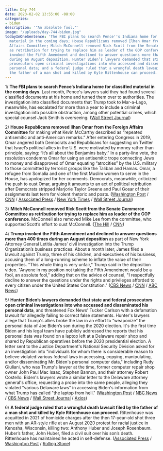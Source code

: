 ```yaml
---
title: Day 744
date: 2023-02-02 13:55:00 -08:00
categories:
- biden
description: '"An absolute fool."'
image: "/uploads/day-744-biden.jpg"
todayInOneSentence: 'The FBI plans to search Pence''s Indiana home for classified
  material in the coming days; House Republicans removed Ilhan Omar from the Foreign
  Affairs Committee; Mitch McConnell removed Rick Scott from the Senate Commerce Committee
  as retribution for trying to replace him as leader of the GOP conference; Trump
  invoked the Fifth Amendment and declined to answer questions more than 400 times
  during an August deposition; Hunter Biden’s lawyers demanded that state and federal
  prosecutors open criminal investigations into who accessed and disseminated his
  personal data; and a federal judge ruled that a wrongful death lawsuit filed by
  the father of a man shot and killed by Kyle Rittenhouse can proceed. '
---
```


1/ **The FBI plans to search Pence‘s Indiana home for classified material in the coming days**. Last month, Pence's lawyers said they had found several classified documents at his home and turned them over to authorities. The investigation into classified documents that Trump took to Mar-a-Lago, meanwhile, has escalated for more than a year to include a criminal investigation into possible obstruction, among other potential crimes, which special counsel Jack Smith is overseeing. ([Wall Street Journal](https://www.wsj.com/articles/fbi-to-search-mike-pences-home-for-additional-classified-materials-11675356965?mod=politics_lead_pos1))

2/ **House Republicans removed Ilhan Omar from the Foreign Affairs Committee** for making what Kevin McCarthy described as “repeated antisemitic and anti-American remarks.” After entering Congress in 2019, Omar angered both Democrats and Republicans for suggesting on Twitter that Israel’s political allies in the U.S. were motivated by money rather than principle, saying: “It’s all about the Benjamins baby.” In a party-line vote, the resolution condemns Omar for using an antisemitic trope connecting Jews to money and disapproved of Omar equating “atrocities” by the U.S. military to those committed by terrorist groups like the Taliban and Hamas. Omar, a refugee from Somalia and one of the first Muslim women to serve in the House, has apologized for her comments. Democrats, meanwhile, criticized the push to oust Omar, arguing it amounts to an act of political retribution after Democrats stripped Marjorie Taylor Greene and Paul Gosar of their assignments last term for violent rhetoric and posts.
\([Washington Post](https://www.washingtonpost.com/politics/2023/02/02/ilhan-omar-committee-removal/) / [CNN](https://www.cnn.com/2023/02/02/politics/house-vote-ilhan-omar-committees) / [Associated Press](https://apnews.com/article/ilhan-omar-house-foreign-affairs-committee-ee2ae3fd86b895c5b078d8bf576c3360) / [New York Times](https://www.nytimes.com/2023/02/02/us/politics/ilhan-omar-house-committee-republicans.html) / [Wall Street Journal](https://www.wsj.com/articles/rep-ilhan-omar-faces-vote-to-oust-her-from-foreign-affairs-committee-11675344686?mod=djemalertNEWS))

3/ **Mitch McConnell removed Rick Scott from the Senate Commerce Committee as retribution for trying to replace him as leader of the GOP conference**. McConnell also removed Mike Lee from the committee, who supported Scott’s effort to oust McConnell. ([The Hill](https://thehill.com/homenews/senate/3840167-mcconnell-pulls-rival-rick-scott-off-powerful-commerce-committee/) / [CNN](https://www.cnn.com/2023/02/02/politics/rick-scott-mitch-mcconnell-committee-senate))

4/ **Trump invoked the Fifth Amendment and declined to answer questions more than 400 times during an August deposition** as part of New York Attorney General Letitia James’ civil investigation into the Trump Organization’s business practices. About a month later, James filed a lawsuit against Trump, three of his children, and executives of his business, accusing them of a long-running scheme to inflate the value of their properties. "This whole thing is very unfair," Trump said in the deposition video. "Anyone in my position not taking the Fifth Amendment would be a fool, an absolute fool," adding that on the advice of counsel, "I respectfully decline to answer the questions under the rights and privileges afforded to every citizen under the United States Constitution." ([CBS News](https://www.cbsnews.com/news/trump-video-deposition-takes-the-fifth-new-york-fraud-probe/) / [CNN](https://www.cnn.com/2023/01/31/politics/trump-deposition-video-letitia-james/index.html) / [ABC News](https://abcnews.go.com/Politics/video-shows-donald-trump-give-deposition-250-million/story?id=96796477))

5/ **Hunter Biden’s lawyers demanded that state and federal prosecutors open criminal investigations into who accessed and disseminated his personal data**, and threatened Fox News' Tucker Carlson with a defamation lawsuit for allegedly failing to correct false statements. Hunter's lawyers allege that Trump's allies broke the law in an effort to “weaponize” the personal data of Joe Biden‘s son during the 2020 election. It's the first time Biden and his legal team have publicly addressed the reports that his personal data was found on a laptop left at a Delaware repair shop and shared by Republican operatives before the 2020 presidential election. A letter sent to the Justice Department's National Security Division asked for an investigation into "individuals for whom there is considerable reason to believe violated various federal laws in accessing, copying, manipulating, and/or disseminating Mr. Biden's personal computer data," including Rudy Giuliani, who was Trump's lawyer at the time, former computer repair shop owner John Paul Mac Isaac, Stephen Bannon, and their attorney Robert Costello. Biden's lawyers wrote a similar letter to the Delaware attorney general's office, requesting a probe into the same people, alleging they violated "various Delaware laws" in accessing Biden's information from what Trump has called "the laptop from hell." ([Washington Post](https://www.washingtonpost.com/politics/2023/02/01/hunter-biden-lawyers-urge-investigation-of-critics/) / [NBC News](https://www.nbcnews.com/politics/joe-biden/hunter-biden-asks-criminal-probe-trump-allies-laptop-rcna68703) / [CBS News](https://www.cbsnews.com/news/hunter-biden-laptop-investigations-retractions-rudy-giuliani-fox-news/) / [Wall Street Journal](https://www.wsj.com/articles/hunter-biden-calls-for-probes-into-trump-allies-11675349119?mod=djemalertNEWS) / [Axios](https://www.axios.com/2023/02/02/read-hunter-biden-lawyers-request-criminal-investigation-letters))

6/ **A federal judge ruled that a wrongful death lawsuit filed by the father of a man shot and killed by Kyle Rittenhouse can proceed**. Rittenhouse was acquitted in 2021 of homicide charges after the then 17-year-old shot three men with an AR-style rifle at an August 2020 protest for racial justice in Kenosha, Wisconsin, killing two: Anthony Huber and Joseph Rosenbaum. Huber’s father, John Huber, filed a civil suit over his son’s death. Rittenhouse has maintained he acted in self-defense. ([Associated Press](https://apnews.com/article/kyle-rittenhouse-legal-proceedings-kenosha-lawsuits-shootings-3bdc03586a45f1ebee16a3df8a5a4f63) / [Washington Post](https://www.washingtonpost.com/nation/2023/02/02/kyle-rittenhouse-lawsuit-kenosha-john-huber/) / [Rolling Stone](https://www.rollingstone.com/politics/politics-news/kyle-rittenhouse-wrongful-death-lawsuit-judge-ruling-1234672563/))